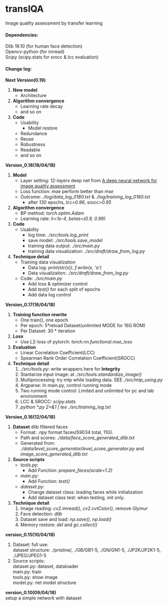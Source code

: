 # transIQA
Image quality assessment by transfer learning


#### Dependencies:
Dlib 19.10 (for human face detection)
<br>Opencv-python (for imread)
<br>Scipy (scipy.stats for srocc & lcc evaluation)

#### Change log:
**Next Version(0.19)**
1. **New model**
    * Architecture
1. **Algorithm convergence**
    * Learning rate decay
    * and so on
1. **Code**
    * Usability
        * Model restore
    * Redundance 
    * Reuse
    * Robustness
    * Readable
    * and so on

**Version_0.18(18/04/18)**
1. **Model**
    * Layer setting: _12-layers_ deep net from [A deep neural network for image quality assessment](https://ieeexplore.ieee.org/document/7533065/)
    * Loss function: _mae_ perform better than _mse_
    * Outcome: _./log/data_log_0180.txt_ & _./log/training_log_0180.txt_
        * after _130_ epochs, _lcc>0.96_, _srocc>0.95_
1. **Algorithm convergence**
    * BP method: _torch.optim.Adam_
    * Learning rate: _lr=1e-4_, _betas=(0.9, 0.99)_
1. **Code**
    * Usability
        * log time: _./src/tools.log_print_
        * save model: _./src/tools.save_model_
        * training data output: _./src/main.py_ 
        * training data visualization: _./src/draft/draw_from_log.py_
1. **Technique detail**
    * Training data visualization
        * Data log: _print(str(x))_, _f.write(x, 'a')_
        * Data visualizaiton: _./src/draft/draw_from_log.py_
    * Code: _./src/main.py_
        * Add loss & optimizer control
        * Add _test()_ for each split of epochs
        * Add data log control
        
**Version_0.17(16/04/18)**
1. **Training function rewrite**
    * One train(), one epoch
    * Per epoch: 5*reload Dataset(unlimited MODE for 16G ROM)
    * Per Dataset: 30 * iteration
1. **Loss**
    * Use L2-loss of pytorch: _torch.nn.functional.mse_loss_
1. **Evaluation**
    * Linear Correlation Coefficient(LCC)
    * Spearman Rank Order Correlation Coefficient(SROCC)
1. **Technique detail**
    1. _./src/tools.py_: write wrappers here for **Integrity**
    1. Stantarize input image: at _./src/tools.standardize_image()_
    1. Multiprocessing: try mtp while loading data. SEE _./src/mtp_using.py_
    1. Argparse: In main.py, control running mode
    1. Two running mode control: Limited and unlimited for pc and lab environment
    1. LCC & SROCC: _scipy.stats_
    1. _python *.py 2>&1 | tee ./src/training_log.txt_

**Version_0.16(12/04/18)**
1. **Dataset** dlib filtered faces
    * Format: _.npy_ format faces(59034 total, 11G).
    * Path and scores: _./data/face_score_generated_dlib.txt_
    * Generated from: _./data/level_score_generator/level_score_generator.py_ and *image_score_generated_dlib.txt*
1. **Source scripts**
    * _tools.py_:
        * Add Function: _prepare_faces(scale=1.2)_
    * _main.py_:
        * Add Function: _test()_
    * _dataset.py:_
        * Change dataset class: loading faces while initialization
        * Add dataset class test: when testing, init only.
1. **Technique detail**
    1. Image reading: _cv2.imread()_, _cv2.cvtColor()_, remove _Glymur_
    2. Face detection: _dlib_
    3. Dataset save and load: _np.save()_, _np.load()_
    4. Memory restore: _del_ and _gc.collect()_
    
**version_0.15(10/04/18)**
1. Dataset: full use:
<br>dataset structure: ./pristine/, ./GB/GB1-5, ./GN/GN1-5,
 ./JP2K/JP2K1-5, ./JPEG/JPEG1-5
2. Source scripts:
<br> dataset.py: dataset, dataloader
<br> main.py: train
<br> tools.py: show image
<br> model.py: net model structure

**version_0.10(09/04/18)**
<br>setup a simple network with dataset